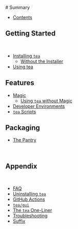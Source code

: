 ‌# Summary​

* [Contents](README.md)

## Getting Started
​
* [Installing `tea`](get-started/install-tea.md)
    * [Without the Installer](get-started/without-installer.md)
* [Using tea](using-tea/README.md)


## Features
* [Magic](magic.md)
    * [Using `tea` without Magic](using-tea/without-magic.md)
* [Developer Environments](using-tea/developer-environments.md)
* [`tea` Scripts](using-tea/tea-scripts.md)


## Packaging

* [The Pantry](packaging/README.md)

​
## Appendix
​
* [FAQ](FAQ.md)
* [Uninstalling `tea`](appendix/uninstall-tea.md)
* [GitHub Actions](appendix/github-actions.md)
* [`tea/gui`](appendix/tea-gui.md)
* [The `tea` One-Liner](using-tea/the-tea-one-liner.md)
* [Troubleshooting](troubleshooting.md)
* [Suffix](appendix.md)

